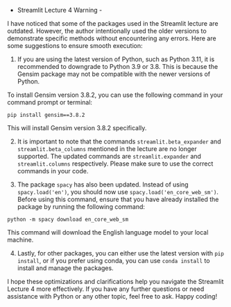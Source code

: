 - Streamlit Lecture 4 Warning -

I have noticed that some of the packages used in the Streamlit lecture are outdated. However, the author intentionally used the older versions to demonstrate specific methods without encountering any errors. Here are some suggestions to ensure smooth execution:

1. If you are using the latest version of Python, such as Python 3.11, it is recommended to downgrade to Python 3.9 or 3.8. This is because the Gensim package may not be compatible with the newer versions of Python.

To install Gensim version 3.8.2, you can use the following command in your command prompt or terminal:

```shell
pip install gensim==3.8.2
```

This will install Gensim version 3.8.2 specifically.

2. It is important to note that the commands `streamlit.beta_expander` and `streamlit.beta_columns` mentioned in the lecture are no longer supported. The updated commands are `streamlit.expander` and `streamlit.columns` respectively. Please make sure to use the correct commands in your code.

3. The package `spacy` has also been updated. Instead of using `spacy.load('en')`, you should now use `spacy.load('en_core_web_sm')`. Before using this command, ensure that you have already installed the package by running the following command:

```shell
python -m spacy download en_core_web_sm
```

This command will download the English language model to your local machine.

4. Lastly, for other packages, you can either use the latest version with `pip install`, or if you prefer using conda, you can use `conda install` to install and manage the packages.

I hope these optimizations and clarifications help you navigate the Streamlit Lecture 4 more effectively. If you have any further questions or need assistance with Python or any other topic, feel free to ask. Happy coding!
